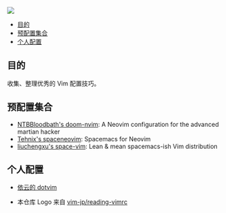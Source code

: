 [![](logo.png)]()


<!-- vim-markdown-toc GFM -->

- [目的](#目的)
- [预配置集合](#预配置集合)
- [个人配置](#个人配置)

<!-- vim-markdown-toc -->

## 目的

收集、整理优秀的 Vim 配置技巧。

## 预配置集合

- [NTBBloodbath's doom-nvim](https://github.com/NTBBloodbath/doom-nvim): A Neovim configuration for the advanced martian hacker
- [Tehnix's spaceneovim](https://github.com/Tehnix/spaceneovim): Spacemacs for Neovim
- [liuchengxu's space-vim](https://github.com/liuchengxu/space-vim): Lean & mean spacemacs-ish Vim distribution

## 个人配置

- [依云的 dotvim](https://github.com/lilydjwg/dotvim)



- 本仓库 Logo 来自 [vim-jp/reading-vimrc](https://github.com/vim-jp/reading-vimrc)

